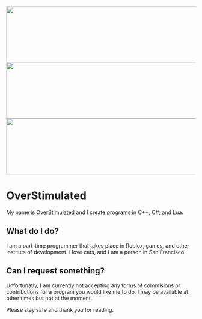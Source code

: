 <p align="center">
  <img width="600" height="150" src="https://github-readme-stats.vercel.app/api?username=MaiSakuraGoBRR&show_icons=true&theme=tokyonight">
  <img width="600" height="150" src="https://github-readme-stats.vercel.app/api/top-langs/?username=MaiSakuraGoBRR&layout=compact&show_icons=true&theme=tokyonight">
  <img width="600" height="150" src="https://cdn.discordapp.com/attachments/973777385881219092/977822938940207154/gracis.png">
</p>

# OverStimulated

My name is OverStimulated and I create programs in C++, C#, and Lua.

## What do I do?

I am a part-time programmer that takes place in Roblox, games, and other instituts of development.
I love cats, and I am a person in San Francisco.

## Can I request something?

Unfortunatly, I am currently not accepting any forms of commisions or contributions for a program you would like me to do.
I may be available at other times but not at the moment.


Please stay safe and thank you for reading.
